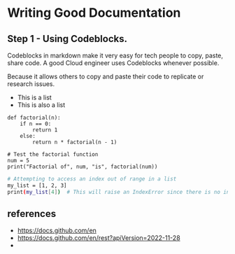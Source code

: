 # Writing Good Documentation

## Step 1 - Using Codeblocks.

Codeblocks in markdown make it very easy for tech people to copy, paste, share code.
A good Cloud engineer uses Codeblocks whenever possible.

Because it allows others to copy and paste their code to replicate or research issues.

- This is a list
- This is also a list

```
def factorial(n):
    if n == 0:
        return 1
    else:
        return n * factorial(n - 1)

# Test the factorial function
num = 5
print("Factorial of", num, "is", factorial(num))
```
```bash
# Attempting to access an index out of range in a list
my_list = [1, 2, 3]
print(my_list[4])  # This will raise an IndexError since there is no index 4 in the list
```
## references

- https://docs.github.com/en
- https://docs.github.com/en/rest?apiVersion=2022-11-28
- 
